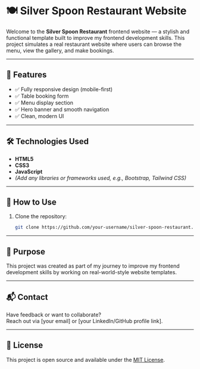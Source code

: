 # 🍽️ Silver Spoon Restaurant Website

Welcome to the **Silver Spoon Restaurant** frontend website — a stylish and functional template built to improve my frontend development skills. This project simulates a real restaurant website where users can browse the menu, view the gallery, and make bookings.

---

## 🚀 Features

- ✅ Fully responsive design (mobile-first)
- ✅ Table booking form
- ✅ Menu display section
- ✅ Hero banner and smooth navigation
- ✅ Clean, modern UI

---

## 🛠️ Technologies Used

- **HTML5**
- **CSS3**
- **JavaScript**
- *(Add any libraries or frameworks used, e.g., Bootstrap, Tailwind CSS)*

---
## 🔧 How to Use

1. Clone the repository:
   ```bash
   git clone https://github.com/your-username/silver-spoon-restaurant.git
---

## 🎯 Purpose

This project was created as part of my journey to improve my frontend development skills by working on real-world-style website templates.

---

## 📬 Contact

Have feedback or want to collaborate?  
Reach out via [your email] or [your LinkedIn/GitHub profile link].

---

## 📄 License

This project is open source and available under the [MIT License](LICENSE).

